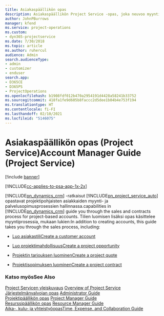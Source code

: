 ```yaml
---
title: Asiakaspäällikön opas
description: Asiakaspäällikön Project Service -opas, joka neuvoo myynti- ja palvelusopimusprosessissa projektipohjaisilla tileillä
author: JohnPBurrows
manager: kfend
ms.service: project-operations
ms.custom:
- dyn365-projectservice
ms.date: 7/30/2018
ms.topic: article
ms.author: ruhercul
audience: Admin
search.audienceType:
- admin
- customizer
- enduser
search.app:
- D365CE
- D365PS
- ProjectOperations
ms.openlocfilehash: b1908fdf012b470a2954191d4428a58241b33752
ms.sourcegitcommit: 418fa1fe9d605b8faccc2d5dee1b04b4e753f194
ms.translationtype: HT
ms.contentlocale: fi-FI
ms.lasthandoff: 02/10/2021
ms.locfileid: "5146075"
---
```

# <a name="account-manager-guide-project-service"></a><span data-ttu-id="e71a5-103">Asiakaspäällikön opas (Project Service)</span><span class="sxs-lookup"><span data-stu-id="e71a5-103">Account Manager Guide (Project Service)</span></span>

[!include [banner](../includes/psa-now-project-operations.md)]

[!INCLUDE[cc-applies-to-psa-app-1x-2x](../includes/cc-applies-to-psa-app-1x-2x.md)]

[!INCLUDE[pn_dynamics_crm](../includes/pn-dynamics-crm.md)] <span data-ttu-id="e71a5-104">-ratkaisut [!INCLUDE[pn_project_service_auto](../includes/pn-project-service-auto.md)] opastavat projektipohjaisten asiakkaiden myynti- ja palvelusopimusprosessien hallinnassa.</span><span class="sxs-lookup"><span data-stu-id="e71a5-104">capabilities in [!INCLUDE[pn_dynamics_crm](../includes/pn-dynamics-crm.md)] guide you through the sales and contracts process for project-based accounts.</span></span> <span data-ttu-id="e71a5-105">Tilien luomisen lisäksi opas käsittelee myyntiprosessia, mukaan lukien:</span><span class="sxs-lookup"><span data-stu-id="e71a5-105">In addition to creating accounts, this guide takes you through the sales process, including:</span></span>  
  
-   [<span data-ttu-id="e71a5-106">Luo asiakastili</span><span class="sxs-lookup"><span data-stu-id="e71a5-106">Create a customer account</span></span>](../psa/create-customer-account.md)  
  
-   [<span data-ttu-id="e71a5-107">Luo projektimahdollisuus</span><span class="sxs-lookup"><span data-stu-id="e71a5-107">Create a project opportunity</span></span>](../psa/create-project-opportunity.md)  
  
-   [<span data-ttu-id="e71a5-108">Projektin tarjouksen luominen</span><span class="sxs-lookup"><span data-stu-id="e71a5-108">Create a project quote</span></span>](../psa/create-project-quote.md)  
  
-   [<span data-ttu-id="e71a5-109">Projektisopimuksen luominen</span><span class="sxs-lookup"><span data-stu-id="e71a5-109">Create a project contract</span></span>](../psa/create-project-contract.md)  
  
  
### <a name="see-also"></a><span data-ttu-id="e71a5-110">Katso myös</span><span class="sxs-lookup"><span data-stu-id="e71a5-110">See Also</span></span>  
 <span data-ttu-id="e71a5-111">[Project Servicen yleiskuvaus](../psa/overview.md) </span><span class="sxs-lookup"><span data-stu-id="e71a5-111">[Overview of Project Service](../psa/overview.md) </span></span>  
 <span data-ttu-id="e71a5-112">[Järjestelmänvalvojan opas](../psa/admin-guide.md) </span><span class="sxs-lookup"><span data-stu-id="e71a5-112">[Administrator Guide](../psa/admin-guide.md) </span></span>  
 <span data-ttu-id="e71a5-113">[Projektipäällikön opas](../psa/project-manager-guide.md) </span><span class="sxs-lookup"><span data-stu-id="e71a5-113">[Project Manager Guide](../psa/project-manager-guide.md) </span></span>  
 <span data-ttu-id="e71a5-114">[Resurssipäällikön opas](../psa/resource-manager-guide.md) </span><span class="sxs-lookup"><span data-stu-id="e71a5-114">[Resource Manager Guide](../psa/resource-manager-guide.md) </span></span>  
 [<span data-ttu-id="e71a5-115">Aika-, kulu- ja yhteistyöopas</span><span class="sxs-lookup"><span data-stu-id="e71a5-115">Time, Expense, and Collaboration Guide</span></span>](../psa/time-expense-collaboration-guide.md)
